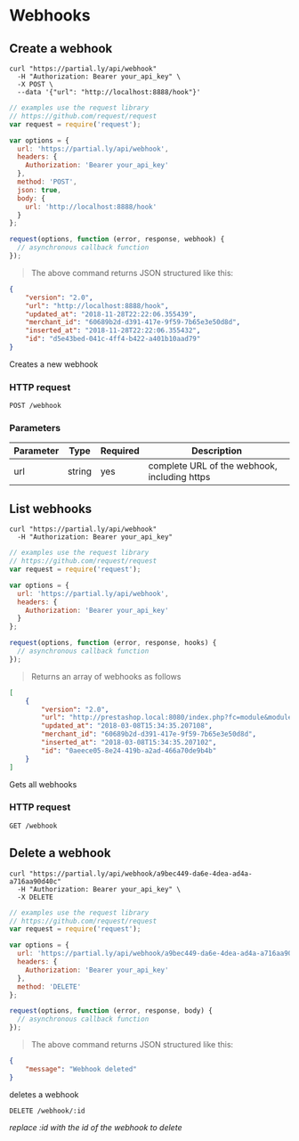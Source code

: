 # Webhooks

## Create a webhook

```shell
curl "https://partial.ly/api/webhook"
  -H "Authorization: Bearer your_api_key" \
  -X POST \
  --data '{"url": "http://localhost:8888/hook"}'
```

```javascript
// examples use the request library
// https://github.com/request/request
var request = require('request');

var options = {
  url: 'https://partial.ly/api/webhook',
  headers: {
    Authorization: 'Bearer your_api_key'
  },
  method: 'POST',
  json: true,
  body: {
    url: 'http://localhost:8888/hook'
  }
};

request(options, function (error, response, webhook) {
  // asynchronous callback function
});
```

> The above command returns JSON structured like this:

```json
{
    "version": "2.0",
    "url": "http://localhost:8888/hook",
    "updated_at": "2018-11-28T22:22:06.355439",
    "merchant_id": "60689b2d-d391-417e-9f59-7b65e3e50d8d",
    "inserted_at": "2018-11-28T22:22:06.355432",
    "id": "d5e43bed-041c-4ff4-b422-a401b10aad79"
}
```

Creates a new webhook

### HTTP request

`POST /webhook`

### Parameters
Parameter | Type | Required | Description
--------- | -----------  | -------- | ------
url | string | yes | complete URL of the webhook, including https

## List webhooks

```shell
curl "https://partial.ly/api/webhook"
  -H "Authorization: Bearer your_api_key"
```

```javascript
// examples use the request library
// https://github.com/request/request
var request = require('request');

var options = {
  url: 'https://partial.ly/api/webhook',
  headers: {
    Authorization: 'Bearer your_api_key'
  }
};

request(options, function (error, response, hooks) {
  // asynchronous callback function
});
```
> Returns an array of webhooks as follows

```json
[
    {
        "version": "2.0",
        "url": "http://prestashop.local:8080/index.php?fc=module&module=partially&controller=notify&action=webhook",
        "updated_at": "2018-03-08T15:34:35.207108",
        "merchant_id": "60689b2d-d391-417e-9f59-7b65e3e50d8d",
        "inserted_at": "2018-03-08T15:34:35.207102",
        "id": "0aeece05-8e24-419b-a2ad-466a70de9b4b"
    }
]
```

Gets all webhooks

### HTTP request
`GET /webhook`

## Delete a webhook

```shell
curl "https://partial.ly/api/webhook/a9bec449-da6e-4dea-ad4a-a716aa90d40c"
  -H "Authorization: Bearer your_api_key" \
  -X DELETE
```

```javascript
// examples use the request library
// https://github.com/request/request
var request = require('request');

var options = {
  url: 'https://partial.ly/api/webhook/a9bec449-da6e-4dea-ad4a-a716aa90d40c',
  headers: {
    Authorization: 'Bearer your_api_key'
  },
  method: 'DELETE'
};

request(options, function (error, response, body) {
  // asynchronous callback function
});
```

> The above command returns JSON structured like this:

```json
{
    "message": "Webhook deleted"
}
```
deletes a webhook

`DELETE /webhook/:id`

*replace :id with the id of the webhook to delete*

